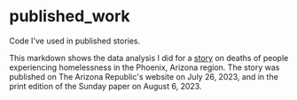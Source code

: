 # published_work
Code I've used in published stories.

This markdown shows the data analysis I did for a [story](https://www.azcentral.com/story/news/local/phoenix/2023/07/26/hundreds-of-maricopa-county-homeless-population-died-in-2022/69903536007/) on deaths of people experiencing homelessness in the Phoenix, Arizona region. The story was published on The Arizona Republic's website on July 26, 2023, and in the print edition of the Sunday paper on August 6, 2023.
